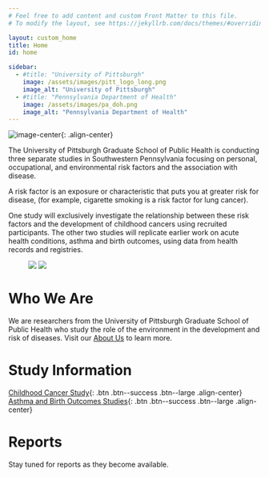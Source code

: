 ```yaml
---
# Feel free to add content and custom Front Matter to this file.
# To modify the layout, see https://jekyllrb.com/docs/themes/#overriding-theme-defaults

layout: custom_home
title: Home
id: home

sidebar:
  - #title: "University of Pittsburgh"
    image: /assets/images/pitt_logo_long.png
    image_alt: "University of Pittsburgh"
  - #title: "Pennsylvania Department of Health"
    image: /assets/images/pa_doh.png
    image_alt: "Pennsylvania Department of Health"
---
```


![image-center](/assets/images/paenv_logo_large_cropped.png){: .align-center}

The University of Pittsburgh Graduate School of Public Health is conducting three separate studies in Southwestern Pennsylvania focusing on personal, occupational, and environmental risk factors and the association with disease. 

A risk factor is an exposure or characteristic that puts you at greater risk for disease, (for example, cigarette smoking is a risk factor for lung cancer). 

One study will exclusively investigate the relationship between these risk factors and the development of childhood cancers using recruited participants. The other two studies will replicate earlier work on acute health conditions, asthma and birth outcomes, using data from health records and registries.

<figure class = "half">
  <img src="/assets/images/landscape_cropped.png">
  <img src="/assets/images/factory_cropped.png">
</figure>



# Who We Are

We are researchers from the University of Pittsburgh Graduate School of Public Health who study the role of the environment in the development and risk of diseases. Visit our [About Us](about_us.html) to learn more.

# Study Information

[Childhood Cancer Study](ccs.html){: .btn .btn--success .btn--large .align-center}
[Asthma and Birth Outcomes Studies](abos.html){: .btn .btn--success .btn--large .align-center}

# Reports

Stay tuned for reports as they become available.